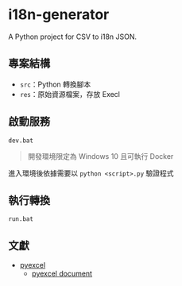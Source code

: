 # i18n-generator
A Python project for CSV to i18n JSON.

## 專案結構

+ ```src```：Python 轉換腳本
+ ```res```：原始資源檔案，存放 Execl

## 啟動服務

```
dev.bat
```
> 開發環境限定為 Windows 10 且可執行 Docker

進入環境後依據需要以 ```python <script>.py``` 驗證程式

## 執行轉換

```
run.bat
```

## 文獻

+ [pyexcel](https://github.com/pyexcel/pyexcel)
    - [pyexcel document](http://docs.pyexcel.org/en/latest/design.html)
